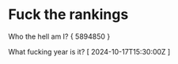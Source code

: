 # Fuck the rankings

Who the hell am I?
{ 5894850 }

What fucking year is it?
[ 2024-10-17T15:30:00Z ]
